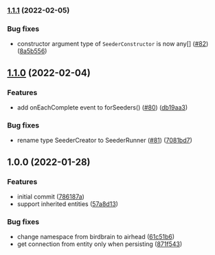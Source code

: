 ### [1.1.1](https://github.com/joakimbugge/typeorm-seeder/compare/v1.1.0...v1.1.1) (2022-02-05)


### Bug fixes

* constructor argument type of `SeederConstructor` is now any[] ([#82](https://github.com/joakimbugge/typeorm-seeder/issues/82)) ([8a5b556](https://github.com/joakimbugge/typeorm-seeder/commit/8a5b5566f8cc33df4b38cdbb7c13a54b47a5eb59))

## [1.1.0](https://github.com/joakimbugge/typeorm-seeder/compare/v1.0.0...v1.1.0) (2022-02-04)


### Features

* add onEachComplete event to forSeeders() ([#80](https://github.com/joakimbugge/typeorm-seeder/issues/80)) ([db19aa3](https://github.com/joakimbugge/typeorm-seeder/commit/db19aa3ac6bccf740a7596b7e533a171270bf0e1))


### Bug fixes

* rename type SeederCreator to SeederRunner ([#81](https://github.com/joakimbugge/typeorm-seeder/issues/81)) ([7081bd7](https://github.com/joakimbugge/typeorm-seeder/commit/7081bd7ece688c75665f11fccaa129e74f142efc))

## 1.0.0 (2022-01-28)


### Features

* initial commit ([786187a](https://github.com/joakimbugge/typeorm-seeder/commit/786187a0a8012bcaf352ed58462451b914823276))
* support inherited entities ([57a8d13](https://github.com/joakimbugge/typeorm-seeder/commit/57a8d1323f08ceb44ada7f347c1cabbc1ba98b3e))


### Bug fixes

* change namespace from birdbrain to airhead ([61c51b6](https://github.com/joakimbugge/typeorm-seeder/commit/61c51b69a517015c55c5f50cbd3fae7ec3ea206e))
* get connection from entity only when persisting ([871f543](https://github.com/joakimbugge/typeorm-seeder/commit/871f5434efd4ec2edf51d5f5d6b7094b9ca5de93))
